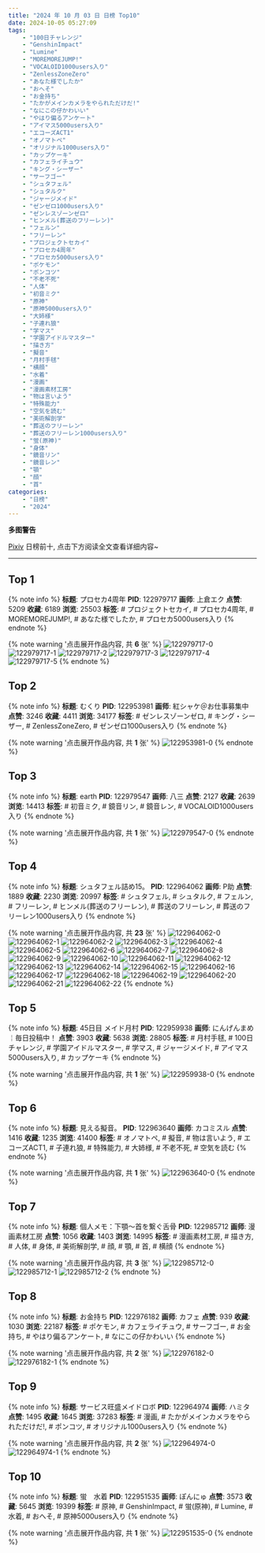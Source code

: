 ```yaml
---
title: "2024 年 10 月 03 日 日榜 Top10"
date: 2024-10-05 05:27:09
tags:
    - "100日チャレンジ"
    - "GenshinImpact"
    - "Lumine"
    - "MOREMOREJUMP!"
    - "VOCALOID1000users入り"
    - "ZenlessZoneZero"
    - "あなた様でしたか"
    - "おへそ"
    - "お金持ち"
    - "たかがメインカメラをやられただけだ!"
    - "なにこの仔かわいい"
    - "やはり偏るアンケート"
    - "アイマス5000users入り"
    - "エコーズACT1"
    - "オノマトペ"
    - "オリジナル1000users入り"
    - "カップケーキ"
    - "カフェライチュウ"
    - "キング・シーザー"
    - "サーフゴー"
    - "シュタフェル"
    - "シュタルク"
    - "ジャージメイド"
    - "ゼンゼロ1000users入り"
    - "ゼンレスゾーンゼロ"
    - "ヒンメル(葬送のフリーレン)"
    - "フェルン"
    - "フリーレン"
    - "プロジェクトセカイ"
    - "プロセカ4周年"
    - "プロセカ5000users入り"
    - "ポケモン"
    - "ポンコツ"
    - "不老不死"
    - "人体"
    - "初音ミク"
    - "原神"
    - "原神5000users入り"
    - "大姉様"
    - "子連れ狼"
    - "学マス"
    - "学園アイドルマスター"
    - "描き方"
    - "擬音"
    - "月村手毬"
    - "横顔"
    - "水着"
    - "漫画"
    - "漫画素材工房"
    - "物は言いよう"
    - "特殊能力"
    - "空気を読む"
    - "美術解剖学"
    - "葬送のフリーレン"
    - "葬送のフリーレン1000users入り"
    - "蛍(原神)"
    - "身体"
    - "鏡音リン"
    - "鏡音レン"
    - "顎"
    - "顔"
    - "首"
categories:
    - "日榜"
    - "2024"
---
```


<i class="fa fa-triangle-exclamation"></i>**多图警告**<i class="fa fa-triangle-exclamation"></i>

[Pixiv](https://www.pixiv.net/) 日榜前十, 点击下方阅读全文查看详细内容~

<!-- more -->

---

## Top 1

{% note info %}
**标题**: プロセカ4周年
**PID**: 122979717 **画师**: 上倉エク
**点赞**: 5209 **收藏**: 6189 **浏览**: 25503
**标签**: # プロジェクトセカイ, # プロセカ4周年, # MOREMOREJUMP!, # あなた様でしたか, # プロセカ5000users入り
{% endnote %}

{% note warning '点击展开作品内容, 共 **6** 张' %}
![122979717-0](https://i.pixiv.re/img-original/img/2024/10/03/00/01/48/122979717_p0.jpg)
![122979717-1](https://i.pixiv.re/img-original/img/2024/10/03/00/01/48/122979717_p1.jpg)
![122979717-2](https://i.pixiv.re/img-original/img/2024/10/03/00/01/48/122979717_p2.jpg)
![122979717-3](https://i.pixiv.re/img-original/img/2024/10/03/00/01/48/122979717_p3.jpg)
![122979717-4](https://i.pixiv.re/img-original/img/2024/10/03/00/01/48/122979717_p4.jpg)
![122979717-5](https://i.pixiv.re/img-original/img/2024/10/03/00/01/48/122979717_p5.jpg)
{% endnote %}

## Top 2

{% note info %}
**标题**: むくり
**PID**: 122953981 **画师**: 紅シャケ＠お仕事募集中
**点赞**: 3246 **收藏**: 4411 **浏览**: 34177
**标签**: # ゼンレスゾーンゼロ, # キング・シーザー, # ZenlessZoneZero, # ゼンゼロ1000users入り
{% endnote %}

{% note warning '点击展开作品内容, 共 **1** 张' %}
![122953981-0](https://i.pixiv.re/img-original/img/2024/10/02/01/17/27/122953981_p0.jpg)
{% endnote %}

## Top 3

{% note info %}
**标题**: earth
**PID**: 122979547 **画师**: 八三
**点赞**: 2127 **收藏**: 2639 **浏览**: 14413
**标签**: # 初音ミク, # 鏡音リン, # 鏡音レン, # VOCALOID1000users入り
{% endnote %}

{% note warning '点击展开作品内容, 共 **1** 张' %}
![122979547-0](https://i.pixiv.re/img-original/img/2024/10/03/00/00/38/122979547_p0.png)
{% endnote %}

## Top 4

{% note info %}
**标题**: シュタフェル詰め15。
**PID**: 122964062 **画师**: P助
**点赞**: 1889 **收藏**: 2230 **浏览**: 20997
**标签**: # シュタフェル, # シュタルク, # フェルン, # フリーレン, # ヒンメル(葬送のフリーレン), # 葬送のフリーレン, # 葬送のフリーレン1000users入り
{% endnote %}

{% note warning '点击展开作品内容, 共 **23** 张' %}
![122964062-0](https://i.pixiv.re/img-original/img/2024/10/02/13/40/26/122964062_p0.jpg)
![122964062-1](https://i.pixiv.re/img-original/img/2024/10/02/13/40/26/122964062_p1.jpg)
![122964062-2](https://i.pixiv.re/img-original/img/2024/10/02/13/40/26/122964062_p2.jpg)
![122964062-3](https://i.pixiv.re/img-original/img/2024/10/02/13/40/26/122964062_p3.jpg)
![122964062-4](https://i.pixiv.re/img-original/img/2024/10/02/13/40/26/122964062_p4.jpg)
![122964062-5](https://i.pixiv.re/img-original/img/2024/10/02/13/40/26/122964062_p5.jpg)
![122964062-6](https://i.pixiv.re/img-original/img/2024/10/02/13/40/26/122964062_p6.jpg)
![122964062-7](https://i.pixiv.re/img-original/img/2024/10/02/13/40/26/122964062_p7.jpg)
![122964062-8](https://i.pixiv.re/img-original/img/2024/10/02/13/40/26/122964062_p8.jpg)
![122964062-9](https://i.pixiv.re/img-original/img/2024/10/02/13/40/26/122964062_p9.jpg)
![122964062-10](https://i.pixiv.re/img-original/img/2024/10/02/13/40/26/122964062_p10.jpg)
![122964062-11](https://i.pixiv.re/img-original/img/2024/10/02/13/40/26/122964062_p11.jpg)
![122964062-12](https://i.pixiv.re/img-original/img/2024/10/02/13/40/26/122964062_p12.jpg)
![122964062-13](https://i.pixiv.re/img-original/img/2024/10/02/13/40/26/122964062_p13.jpg)
![122964062-14](https://i.pixiv.re/img-original/img/2024/10/02/13/40/26/122964062_p14.jpg)
![122964062-15](https://i.pixiv.re/img-original/img/2024/10/02/13/40/26/122964062_p15.jpg)
![122964062-16](https://i.pixiv.re/img-original/img/2024/10/02/13/40/26/122964062_p16.jpg)
![122964062-17](https://i.pixiv.re/img-original/img/2024/10/02/13/40/26/122964062_p17.jpg)
![122964062-18](https://i.pixiv.re/img-original/img/2024/10/02/13/40/26/122964062_p18.jpg)
![122964062-19](https://i.pixiv.re/img-original/img/2024/10/02/13/40/26/122964062_p19.jpg)
![122964062-20](https://i.pixiv.re/img-original/img/2024/10/02/13/40/26/122964062_p20.jpg)
![122964062-21](https://i.pixiv.re/img-original/img/2024/10/02/13/40/26/122964062_p21.jpg)
![122964062-22](https://i.pixiv.re/img-original/img/2024/10/02/13/40/26/122964062_p22.jpg)
{% endnote %}

## Top 5

{% note info %}
**标题**: 45日目 メイド月村
**PID**: 122959938 **画师**: にんげんまめ￤毎日投稿中！
**点赞**: 3903 **收藏**: 5638 **浏览**: 28805
**标签**: # 月村手毬, # 100日チャレンジ, # 学園アイドルマスター, # 学マス, # ジャージメイド, # アイマス5000users入り, # カップケーキ
{% endnote %}

{% note warning '点击展开作品内容, 共 **1** 张' %}
![122959938-0](https://i.pixiv.re/img-original/img/2024/10/02/08/49/45/122959938_p0.png)
{% endnote %}

## Top 6

{% note info %}
**标题**: 見える擬音。
**PID**: 122963640 **画师**: カコミスル
**点赞**: 1416 **收藏**: 1235 **浏览**: 41400
**标签**: # オノマトペ, # 擬音, # 物は言いよう, # エコーズACT1, # 子連れ狼, # 特殊能力, # 大姉様, # 不老不死, # 空気を読む
{% endnote %}

{% note warning '点击展开作品内容, 共 **1** 张' %}
![122963640-0](https://i.pixiv.re/img-original/img/2024/10/02/13/11/06/122963640_p0.jpg)
{% endnote %}

## Top 7

{% note info %}
**标题**: 個人メモ：下顎～首を繋ぐ舌骨
**PID**: 122985712 **画师**: 漫画素材工房
**点赞**: 1056 **收藏**: 1403 **浏览**: 14995
**标签**: # 漫画素材工房, # 描き方, # 人体, # 身体, # 美術解剖学, # 顔, # 顎, # 首, # 横顔
{% endnote %}

{% note warning '点击展开作品内容, 共 **3** 张' %}
![122985712-0](https://i.pixiv.re/img-original/img/2024/10/03/06/00/08/122985712_p0.jpg)
![122985712-1](https://i.pixiv.re/img-original/img/2024/10/03/06/00/08/122985712_p1.jpg)
![122985712-2](https://i.pixiv.re/img-original/img/2024/10/03/06/00/08/122985712_p2.jpg)
{% endnote %}

## Top 8

{% note info %}
**标题**: お金持ち
**PID**: 122976182 **画师**: カフェ
**点赞**: 939 **收藏**: 1030 **浏览**: 22187
**标签**: # ポケモン, # カフェライチュウ, # サーフゴー, # お金持ち, # やはり偏るアンケート, # なにこの仔かわいい
{% endnote %}

{% note warning '点击展开作品内容, 共 **2** 张' %}
![122976182-0](https://i.pixiv.re/img-original/img/2024/10/02/22/22/19/122976182_p0.jpg)
![122976182-1](https://i.pixiv.re/img-original/img/2024/10/02/22/22/19/122976182_p1.jpg)
{% endnote %}

## Top 9

{% note info %}
**标题**: サービス旺盛メイドロボ
**PID**: 122964974 **画师**: ハミタ
**点赞**: 1495 **收藏**: 1645 **浏览**: 37283
**标签**: # 漫画, # たかがメインカメラをやられただけだ!, # ポンコツ, # オリジナル1000users入り
{% endnote %}

{% note warning '点击展开作品内容, 共 **2** 张' %}
![122964974-0](https://i.pixiv.re/img-original/img/2024/10/02/14/44/10/122964974_p0.png)
![122964974-1](https://i.pixiv.re/img-original/img/2024/10/02/14/44/10/122964974_p1.png)
{% endnote %}

## Top 10

{% note info %}
**标题**: 蛍　水着
**PID**: 122951535 **画师**: ぽんにゅ
**点赞**: 3573 **收藏**: 5645 **浏览**: 19399
**标签**: # 原神, # GenshinImpact, # 蛍(原神), # Lumine, # 水着, # おへそ, # 原神5000users入り
{% endnote %}

{% note warning '点击展开作品内容, 共 **1** 张' %}
![122951535-0](https://i.pixiv.re/img-original/img/2024/10/02/00/00/18/122951535_p0.jpg)
{% endnote %}
